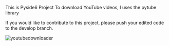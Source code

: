 This is Pyside6 Project
To download YouTube videos, I uses the pytube library

If you would like to contribute to this project, please push your edited code to the develop branch.

![youtubedownloader](https://user-images.githubusercontent.com/30797227/173359020-c3fdac60-59d9-454c-98a3-61a82a2784a4.JPG)